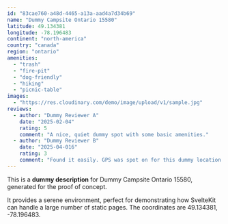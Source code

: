 ```yaml
---
id: "83cae760-a48d-4465-a13a-aad4a7d34b69"
name: "Dummy Campsite Ontario 15580"
latitude: 49.134381
longitude: -78.196483
continent: "north-america"
country: "canada"
region: "ontario"
amenities:
  - "trash"
  - "fire-pit"
  - "dog-friendly"
  - "hiking"
  - "picnic-table"
images:
  - "https://res.cloudinary.com/demo/image/upload/v1/sample.jpg"
reviews:
  - author: "Dummy Reviewer A"
    date: "2025-02-04"
    rating: 5
    comment: "A nice, quiet dummy spot with some basic amenities."
  - author: "Dummy Reviewer B"
    date: "2025-04-016"
    rating: 3
    comment: "Found it easily. GPS was spot on for this dummy location."
---
```


This is a **dummy description** for Dummy Campsite Ontario 15580, generated for the proof of concept.

It provides a serene environment, perfect for demonstrating how SvelteKit can handle a large number of static pages. The coordinates are 49.134381, -78.196483.
